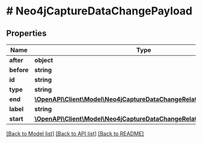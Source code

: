 # # Neo4jCaptureDataChangePayload

## Properties

Name | Type | Description | Notes
------------ | ------------- | ------------- | -------------
**after** | **object** |  |
**before** | **string** |  |
**id** | **string** |  |
**type** | **string** |  |
**end** | [**\OpenAPI\Client\Model\Neo4jCaptureDataChangeRelationshipPayloadEnd**](Neo4jCaptureDataChangeRelationshipPayloadEnd.md) |  |
**label** | **string** |  |
**start** | [**\OpenAPI\Client\Model\Neo4jCaptureDataChangeRelationshipPayloadEnd**](Neo4jCaptureDataChangeRelationshipPayloadEnd.md) |  |

[[Back to Model list]](../../README.md#models) [[Back to API list]](../../README.md#endpoints) [[Back to README]](../../README.md)
